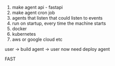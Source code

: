 1. make agent api - fastapi
2. make agent cron job
3. agents that listen that could listen to events
4. run on startup, every time the machine starts 
4. docker
5. kubernetes
6. aws or google cloud etc



user -> build agent -> user now need deploy agent

FAST